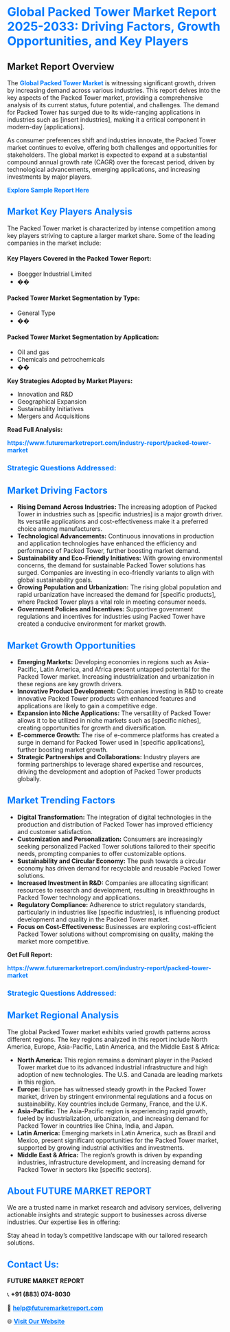 <h1 style="color: #007BFF;">Global Packed Tower Market Report 2025-2033: Driving Factors, Growth Opportunities, and Key Players</h1>

<section id="overview">
<h2>Market Report Overview</h2>
<p>The <a href="https://www.futuremarketreport.com/industry-report/packed-tower-market" style="color: #007BFF; text-decoration: none;"><strong>Global Packed Tower Market</strong></a> is witnessing significant growth, driven by increasing demand across various industries. This report delves into the key aspects of the Packed Tower market, providing a comprehensive analysis of its current status, future potential, and challenges. The demand for Packed Tower has surged due to its wide-ranging applications in industries such as [insert industries], making it a critical component in modern-day [applications].</p>
<p>As consumer preferences shift and industries innovate, the Packed Tower market continues to evolve, offering both challenges and opportunities for stakeholders. The global market is expected to expand at a substantial compound annual growth rate (CAGR) over the forecast period, driven by technological advancements, emerging applications, and increasing investments by major players.</p>
</section>

<section id="overview">
<p><a href="https://www.futuremarketreport.com/request-sample/reportId=113973" style="color: #007BFF; text-decoration: none;"><strong>Explore Sample Report Here</strong></a></p>
</section>

<section id="key-players">
<h2 style="color: #007BFF;">Market Key Players Analysis</h2>
<p>The Packed Tower market is characterized by intense competition among key players striving to capture a larger market share. Some of the leading companies in the market include:</p>
<h4>Key Players Covered in the Packed Tower Report:</h4>
<ul><li>Boegger Industrial Limited</li><li>��</li></ul>
<h4>Packed Tower Market Segmentation by Type:</h4>
<ul><li>General Type</li><li>��</li></ul>

<h4>Packed Tower Market Segmentation by Application:</h4>
<ul><li>Oil and gas</li><li>Chemicals and petrochemicals</li><li>��</li></ul>
<p><strong>Key Strategies Adopted by Market Players:</strong></p>
<ul>
<li>Innovation and R&D</li>
<li>Geographical Expansion</li>
<li>Sustainability Initiatives</li>
<li>Mergers and Acquisitions</li>
</ul>
</section>

<section>
<p><strong>Read Full Analysis: </strong></p><a href="https://www.futuremarketreport.com/industry-report/packed-tower-market" style="color: #007BFF; text-decoration: none;"><strong>https://www.futuremarketreport.com/industry-report/packed-tower-market</strong></a>
<h3 style="color: #007BFF;">Strategic Questions Addressed:</h3>
</section>

<section id="driving-factors">
<h2 style="color: #007BFF;">Market Driving Factors</h2>
<ul>
<li><strong>Rising Demand Across Industries:</strong> The increasing adoption of Packed Tower in industries such as [specific industries] is a major growth driver. Its versatile applications and cost-effectiveness make it a preferred choice among manufacturers.</li>
<li><strong>Technological Advancements:</strong> Continuous innovations in production and application technologies have enhanced the efficiency and performance of Packed Tower, further boosting market demand.</li>
<li><strong>Sustainability and Eco-Friendly Initiatives:</strong> With growing environmental concerns, the demand for sustainable Packed Tower solutions has surged. Companies are investing in eco-friendly variants to align with global sustainability goals.</li>
<li><strong>Growing Population and Urbanization:</strong> The rising global population and rapid urbanization have increased the demand for [specific products], where Packed Tower plays a vital role in meeting consumer needs.</li>
<li><strong>Government Policies and Incentives:</strong> Supportive government regulations and incentives for industries using Packed Tower have created a conducive environment for market growth.</li>
</ul>
</section>

<section id="growth-opportunities">
<h2 style="color: #007BFF;">Market Growth Opportunities</h2>
<ul>
<li><strong>Emerging Markets:</strong> Developing economies in regions such as Asia-Pacific, Latin America, and Africa present untapped potential for the Packed Tower market. Increasing industrialization and urbanization in these regions are key growth drivers.</li>
<li><strong>Innovative Product Development:</strong> Companies investing in R&D to create innovative Packed Tower products with enhanced features and applications are likely to gain a competitive edge.</li>
<li><strong>Expansion into Niche Applications:</strong> The versatility of Packed Tower allows it to be utilized in niche markets such as [specific niches], creating opportunities for growth and diversification.</li>
<li><strong>E-commerce Growth:</strong> The rise of e-commerce platforms has created a surge in demand for Packed Tower used in [specific applications], further boosting market growth.</li>
<li><strong>Strategic Partnerships and Collaborations:</strong> Industry players are forming partnerships to leverage shared expertise and resources, driving the development and adoption of Packed Tower products globally.</li>
</ul>
</section>

<section id="trending-factors">
<h2 style="color: #007BFF;">Market Trending Factors</h2>
<ul>
<li><strong>Digital Transformation:</strong> The integration of digital technologies in the production and distribution of Packed Tower has improved efficiency and customer satisfaction.</li>
<li><strong>Customization and Personalization:</strong> Consumers are increasingly seeking personalized Packed Tower solutions tailored to their specific needs, prompting companies to offer customizable options.</li>
<li><strong>Sustainability and Circular Economy:</strong> The push towards a circular economy has driven demand for recyclable and reusable Packed Tower solutions.</li>
<li><strong>Increased Investment in R&D:</strong> Companies are allocating significant resources to research and development, resulting in breakthroughs in Packed Tower technology and applications.</li>
<li><strong>Regulatory Compliance:</strong> Adherence to strict regulatory standards, particularly in industries like [specific industries], is influencing product development and quality in the Packed Tower market.</li>
<li><strong>Focus on Cost-Effectiveness:</strong> Businesses are exploring cost-efficient Packed Tower solutions without compromising on quality, making the market more competitive.</li>
</ul>
</section>

<section>
<p><strong>Get Full Report: </strong></p><a href="https://www.futuremarketreport.com/industry-report/packed-tower-market" style="color: #007BFF; text-decoration: none;"><strong>https://www.futuremarketreport.com/industry-report/packed-tower-market</strong></a>
<h3 style="color: #007BFF;">Strategic Questions Addressed:</h3>
</section>


<section id="regional-analysis">
<h2 style="color: #007BFF;">Market Regional Analysis</h2>
<p>The global Packed Tower market exhibits varied growth patterns across different regions. The key regions analyzed in this report include North America, Europe, Asia-Pacific, Latin America, and the Middle East & Africa:</p>
<ul>
<li><strong>North America:</strong> This region remains a dominant player in the Packed Tower market due to its advanced industrial infrastructure and high adoption of new technologies. The U.S. and Canada are leading markets in this region.</li>
<li><strong>Europe:</strong> Europe has witnessed steady growth in the Packed Tower market, driven by stringent environmental regulations and a focus on sustainability. Key countries include Germany, France, and the U.K.</li>
<li><strong>Asia-Pacific:</strong> The Asia-Pacific region is experiencing rapid growth, fueled by industrialization, urbanization, and increasing demand for Packed Tower in countries like China, India, and Japan.</li>
<li><strong>Latin America:</strong> Emerging markets in Latin America, such as Brazil and Mexico, present significant opportunities for the Packed Tower market, supported by growing industrial activities and investments.</li>
<li><strong>Middle East & Africa:</strong> The region’s growth is driven by expanding industries, infrastructure development, and increasing demand for Packed Tower in sectors like [specific sectors].</li>
</ul>
</section>

<footer>
<h2 style="color: #007BFF;">About FUTURE MARKET REPORT</h2>
<p>We are a trusted name in market research and advisory services, delivering actionable insights and strategic support to businesses across diverse industries. Our expertise lies in offering:</p>

<p>Stay ahead in today’s competitive landscape with our tailored research solutions.</p>

<h2 style="color: #007BFF;">Contact Us:</h2>
<p><strong>FUTURE MARKET REPORT</strong></p>
<p>📞 <strong>+91 (883) 074-8030</strong></p>
<p>📧 <strong><a href="mailto:help@futuremarketreport.com" style="color: #007BFF;">help@futuremarketreport.com</a></strong></p>
<p>🌐 <strong><a href="https://www.futuremarketreport.com/" style="color: #007BFF;">Visit Our Website</a></strong></p>
</footer>